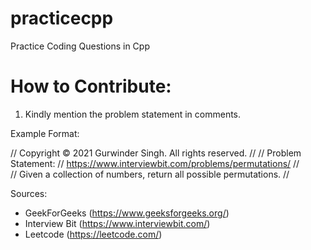 # practicecpp

Practice Coding Questions in Cpp

# How to Contribute:

1. Kindly mention the problem statement in comments. 

Example Format:

//  Copyright © 2021 Gurwinder Singh. All rights reserved.
// 
//  Problem Statement:
//  https://www.interviewbit.com/problems/permutations/
//  
//  Given a collection of numbers, return all possible permutations.
//



Sources:
- GeekForGeeks (https://www.geeksforgeeks.org/)
- Interview Bit (https://www.interviewbit.com/)
- Leetcode (https://leetcode.com/)
